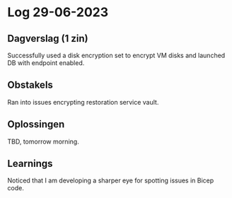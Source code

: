 # Log 29-06-2023

## Dagverslag (1 zin)
Successfully used a disk encryption set to encrypt VM disks and launched DB with endpoint enabled.

## Obstakels
Ran into issues encrypting restoration service vault.

## Oplossingen
TBD, tomorrow morning.

## Learnings
Noticed that I am developing a sharper eye for spotting issues in Bicep code.